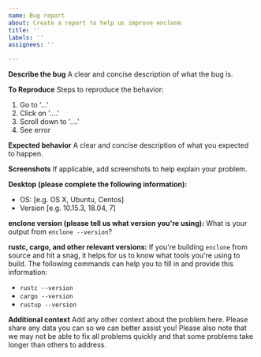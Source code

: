 ```yaml
---
name: Bug report
about: Create a report to help us improve enclone
title: ''
labels: ''
assignees: ''

---
```


**Describe the bug**
A clear and concise description of what the bug is.

**To Reproduce**
Steps to reproduce the behavior:
1. Go to '...'
2. Click on '....'
3. Scroll down to '....'
4. See error

**Expected behavior**
A clear and concise description of what you expected to happen.

**Screenshots**
If applicable, add screenshots to help explain your problem.

**Desktop (please complete the following information):**
 - OS: [e.g. OS X, Ubuntu, Centos]
 - Version [e.g. 10.15.3, 18.04, 7]

**enclone version (please tell us what version you're using):**
What is your output from `enclone --version`?

**rustc, cargo, and other relevant versions:**
If you're building `enclone` from source and hit a snag, it helps for us
to know what tools you're using to build. The following commands can help
you to fill in and provide this information:

- `rustc --version`
- `cargo --version`
- `rustup --version`

**Additional context**
Add any other context about the problem here. Please share any data you
can so we can better assist you! Please also note that we may not be
able to fix all problems quickly and that some problems take longer
than others to address.
